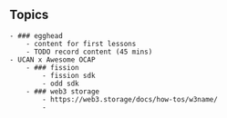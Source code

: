 ## Topics
	- ### egghead
		- content for first lessons
		- TODO record content (45 mins)
	- UCAN x Awesome OCAP
		- ### fission
			- fission sdk
			- odd sdk
		- ### web3 storage
			- https://web3.storage/docs/how-tos/w3name/
			-